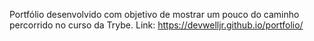 Portfólio desenvolvido com objetivo de mostrar um pouco do caminho percorrido no curso da Trybe. Link: https://devwelljr.github.io/portfolio/
